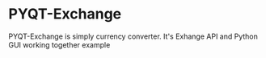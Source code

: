 # PYQT-Exchange
PYQT-Exchange is simply currency converter. It's Exhange API and Python GUI working together example
